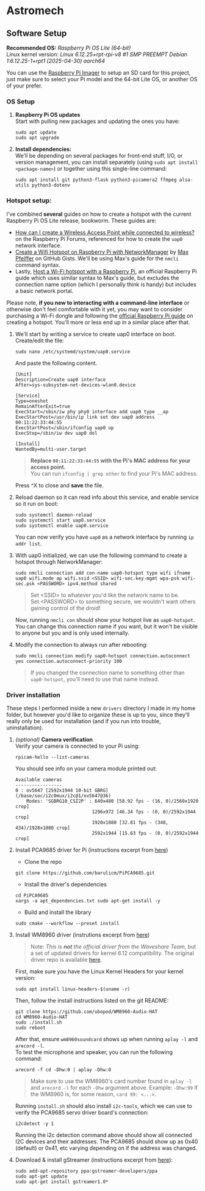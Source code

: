 # Astromech

## Software Setup

**Recommended OS:** *Raspberry Pi OS Lite (64-bit)*  
Linux kernel version: *Linux 6.12.25+rpt-rpi-v8 #1 SMP PREEMPT Debian 1:6.12.25-1+rpt1 (2025-04-30) aarch64*

You can use the [Raspberry Pi Imager](https://www.raspberrypi.com/software/) to setup an SD card for this project, just make sure to select your Pi model and the 64-bit Lite OS, or another OS of your prefer.

### OS Setup

1. **Raspberry Pi OS updates**  
    Start with pulling new packages and updating the ones you have:
    ```
    sudo apt update
    sudo apt upgrade
    ```
2. **Install dependencies:**  
    We'll be depending on several packages for front-end stuff, I/O, or version management, you can install separately (using `sudo apt install <package-name>`) or together using this single-line command:
    ```
    sudo apt install git python3-flask python3-picamera2 ffmpeg alsa-utils python3-dotenv
    ```
### Hotspot setup:
I've combined **several** guides on how to create a hotspot with the current Raspberry Pi OS Lite release, bookworm. These guides are:
- [How can I create a Wireless Access Point while connected to wireless?](https://forums.raspberrypi.com/viewtopic.php?t=354591&sid=1b6020fedecc19f4e9029d7f0c3f6169) on the Raspberry Pi Forums, referenced for how to create the `uap0` network interface.
- [Create a Wifi Hotspot on Raspberry Pi with NetworkManager](https://gist.github.com/max-pfeiffer/9e8e76d190698cc8381b75399c1ded1d) by [Max Pfeiffer](https://gist.github.com/max-pfeiffer) on GitHub Gists. We'll be using Max's guide for the `nmcli` command syntax.
- Lastly, [Host a Wi-Fi hotspot with a Raspberry Pi](https://www.raspberrypi.com/tutorials/host-a-hotel-wifi-hotspot/), an official Raspberry Pi guide which uses similar syntax to Max's guide, but excludes the connection name option (which I personally think is handy) but includes a basic network portal.  

Please note, **if you new to interacting with a command-line interface** or otherwise don't feel comfortable with it yet, you may want to consider purchasing a Wi-Fi dongle and following the [official Raspberry Pi guide](https://www.raspberrypi.com/tutorials/host-a-hotel-wifi-hotspot/) on creating a hotspot. You'll more or less end up in a similar place after that.

1. We'll start by writing a service to create uap0 interface on boot. Create/edit the file: 
    ```
    sudo nano /etc/systemd/system/uap0.service
    ```
    And paste the following content.
    ```
    [Unit]
    Description=Create uap0 interface
    After=sys-subsystem-net-devices-wlan0.device

    [Service]
    Type=oneshot
    RemainAfterExit=true
    ExecStart=/sbin/iw phy phy0 interface add uap0 type __ap
    ExecStartPost=/usr/bin/ip link set dev uap0 address 00:11:22:33:44:55
    ExecStartPost=/sbin/ifconfig uap0 up
    ExecStop=/sbin/iw dev uap0 del

    [Install]
    WantedBy=multi-user.target
    ```
    > __Replace `00:11:22:33:44:55` with the Pi's MAC address for your access point.__  
    > You can run `ifconfig | grep ether` to find your Pi's MAC address.

    Press ^X to close and **save** the file.

2. Reload daemon so it can read info about this service, and enable service so it run on boot:
    ```
    sudo systemctl daemon-reload
    sudo systemctl start uap0.service
    sudo systemctl enable uap0.service
    ```
    You can now verify you have `uap0` as a network interface by running `ip addr list`.

3. With uap0 initialized, we can use the following command to create a hotspot through NetworkManager:
    ```
    sudo nmcli connection add con-name uap0-hotspot type wifi ifname uap0 wifi.mode ap wifi.ssid <SSID> wifi-sec.key-mgmt wpa-psk wifi-sec.psk <PASSWORD> ipv4.method shared
    ```
    > Set \<SSID> to whatever you'd like the network name to be.  
    > Set \<PASSWORD> to something secure, we wouldn't want others gaining control of the droid!

    Now, running `nmcli con` should show your hotspot live as `uap0-hotspot`. You can change this connection name if you want, but it won't be visible to anyone but you and is only used internally.

4. Modify the connection to always run after rebooting:
    ```
    sudo nmcli connection modify uap0-hotspot connection.autoconnect yes connection.autoconnect-priority 100
    ```
    > If you changed the connection name to something other than `uap0-hotspot`, you'll need to use that name instead.


### Driver installation
These steps I performed inside a new `drivers` directory I made in my home folder, but however you'd like to organize these is up to you, since they'll really only be used for installation (and if you run into trouble, uninstallation).

1. *(optional)* **Camera verification**  
    Verify your camera is connected to your Pi using:
    ```
    rpicam-hello --list-cameras
    ```
    You should see info on your camera module printed out:
    ```
    Available cameras
    -----------------
    0 : ov5647 [2592x1944 10-bit GBRG] (/base/soc/i2c0mux/i2c@1/ov5647@36)
        Modes: 'SGBRG10_CSI2P' : 640x480 [58.92 fps - (16, 0)/2560x1920 crop]
                                1296x972 [46.34 fps - (0, 0)/2592x1944 crop]
                                1920x1080 [32.81 fps - (348, 434)/1928x1080 crop]
                                2592x1944 [15.63 fps - (0, 0)/2592x1944 crop]
    ```

2. Install PCA9685 driver for Pi (instructions excerpt from [here](https://github.com/barulicm/PiPCA9685/blob/main/README.md))
      - Clone the repo
      ```
      git clone https://github.com/barulicm/PiPCA9685.git
      ```
      - Install the driver's dependencies
      ```
      cd PiPCA9685
      xargs -a apt_dependencies.txt sudo apt-get install -y
      ```
      - Build and install the library
      ```
      sudo cmake --workflow --preset install
      ```

3. Install WM8960 driver (instrutions excerpt from [here](https://github.com/ubopod/WM8960-Audio-HAT))  
    > Note: *This is **not** the official driver from the Waveshare Team*, but a set of updated drivers for kernel 6.12 compatibility. The original driver repo is available [here](https://github.com/waveshareteam/WM8960-Audio-HAT/).

    First, make sure you have the Linux Kernel Headers for your kernel version:
    ```
    sudo apt install linux-headers-$(uname -r)
    ```
    Then, follow the install instructions listed on the git README:
    ```
    git clone https://github.com/ubopod/WM8960-Audio-HAT
    cd WM8960-Audio-HAT
    sudo ./install.sh
    sudo reboot
    ```
    After that, ensure `wm8960soundcard` shows up when running `aplay -l` and `arecord -l`.  
    To test the microphone and speaker, you can run the following command:
    ```
    arecord -f cd -Dhw:0 | aplay -Dhw:0
    ```
    > Make sure to use the WM8960's card number found in `aplay -l` and `arecord -l` for each `-Dhw` argument above. Example: `-Dhw:99` if the WM8960 is, for some reason, `card 99: <...>`.

    Running `install.sh` should also install `i2c-tools`, which we can use to verify the PCA9685 servo driver board's connection:
    ```
    i2cdetect -y 1
    ```
    Running the i2c detection command above should show all connected I2C devices and their addresses. The PCA9685 should show up as 0x40 (default) or 0x41, etc varying depending on if the address was changed.


4. Download & install gStreamer (instructions excerpt from [here](https://platypus-boats.readthedocs.io/en/latest/source/rpi/video/video-streaming-gstreamer.html#getting-gstreamer)):
    ```
    sudo add-apt-repository ppa:gstreamer-developers/ppa
    sudo apt-get update
    sudo apt-get install gstreamer1.0*
    ```
